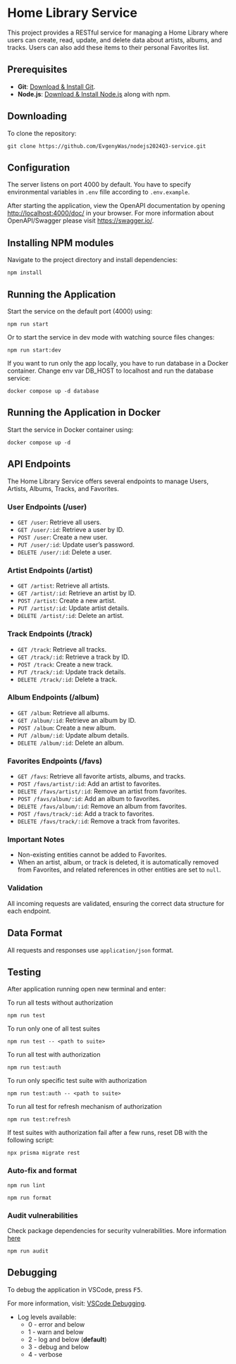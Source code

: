 # Home Library Service

This project provides a RESTful service for managing a Home Library where users can create, read, update, and delete data about artists, albums, and tracks. Users can also add these items to their personal Favorites list.

## Prerequisites

- **Git**: [Download & Install Git](https://git-scm.com/downloads).
- **Node.js**: [Download & Install Node.js](https://nodejs.org/en/download/) along with npm.

## Downloading

To clone the repository:

```
git clone https://github.com/EvgenyWas/nodejs2024Q3-service.git
```

## Configuration

The server listens on port 4000 by default. You have to specify environmental variables in `.env` fille according to `.env.example`.

After starting the application, view the OpenAPI documentation by opening [http://localhost:4000/doc/](http://localhost:4000/doc/) in your browser.
For more information about OpenAPI/Swagger please visit https://swagger.io/.

## Installing NPM modules

Navigate to the project directory and install dependencies:

```
npm install
```

## Running the Application

Start the service on the default port (4000) using:

```
npm run start
```

Or to start the service in dev mode with watching source files changes:

```
npm run start:dev
```

If you want to run only the app locally, you have to run database in a Docker container.
Change env var DB_HOST to localhost and run the database service:

```
docker compose up -d database
```

## Running the Application in Docker

Start the service in Docker container using:

```
docker compose up -d
```

## API Endpoints

The Home Library Service offers several endpoints to manage Users, Artists, Albums, Tracks, and Favorites.

### User Endpoints (/user)

- `GET /user`: Retrieve all users.
- `GET /user/:id`: Retrieve a user by ID.
- `POST /user`: Create a new user.
- `PUT /user/:id`: Update user’s password.
- `DELETE /user/:id`: Delete a user.

### Artist Endpoints (/artist)

- `GET /artist`: Retrieve all artists.
- `GET /artist/:id`: Retrieve an artist by ID.
- `POST /artist`: Create a new artist.
- `PUT /artist/:id`: Update artist details.
- `DELETE /artist/:id`: Delete an artist.

### Track Endpoints (/track)

- `GET /track`: Retrieve all tracks.
- `GET /track/:id`: Retrieve a track by ID.
- `POST /track`: Create a new track.
- `PUT /track/:id`: Update track details.
- `DELETE /track/:id`: Delete a track.

### Album Endpoints (/album)

- `GET /album`: Retrieve all albums.
- `GET /album/:id`: Retrieve an album by ID.
- `POST /album`: Create a new album.
- `PUT /album/:id`: Update album details.
- `DELETE /album/:id`: Delete an album.

### Favorites Endpoints (/favs)

- `GET /favs`: Retrieve all favorite artists, albums, and tracks.
- `POST /favs/artist/:id`: Add an artist to favorites.
- `DELETE /favs/artist/:id`: Remove an artist from favorites.
- `POST /favs/album/:id`: Add an album to favorites.
- `DELETE /favs/album/:id`: Remove an album from favorites.
- `POST /favs/track/:id`: Add a track to favorites.
- `DELETE /favs/track/:id`: Remove a track from favorites.

### Important Notes

- Non-existing entities cannot be added to Favorites.
- When an artist, album, or track is deleted, it is automatically removed from Favorites, and related references in other entities are set to `null`.

### Validation

All incoming requests are validated, ensuring the correct data structure for each endpoint.

## Data Format

All requests and responses use `application/json` format.

## Testing

After application running open new terminal and enter:

To run all tests without authorization

```
npm run test
```

To run only one of all test suites

```
npm run test -- <path to suite>
```

To run all test with authorization

```
npm run test:auth
```

To run only specific test suite with authorization

```
npm run test:auth -- <path to suite>
```

To run all test for refresh mechanism of authorization

```
npm run test:refresh
```

If test suites with authorization fail after a few runs, reset DB with the following script:

```
npx prisma migrate rest
```

### Auto-fix and format

```
npm run lint
```

```
npm run format
```

### Audit vulnerabilities

Check package dependencies for security vulnerabilities. More information [here](https://docs.npmjs.com/auditing-package-dependencies-for-security-vulnerabilities)

```
npm run audit
```

## Debugging

To debug the application in VSCode, press <kbd>F5</kbd>.

For more information, visit: [VSCode Debugging](https://code.visualstudio.com/docs/editor/debugging).

- Log levels available:
  - 0 - error and below
  - 1 - warn and below
  - 2 - log and below (**default**)
  - 3 - debug and below
  - 4 - verbose
